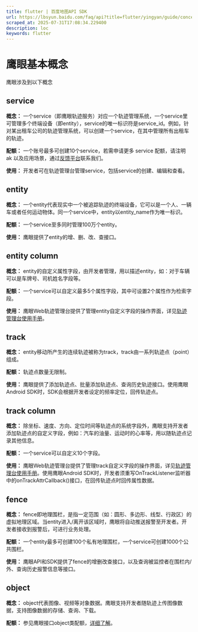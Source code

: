 ```yaml
---
title: flutter | 百度地图API SDK
url: https://lbsyun.baidu.com/faq/api?title=flutter/yingyan/guide/concept
scraped_at: 2025-07-31T17:08:34.229400
description: loc
keywords: flutter
---
```


# 鹰眼基本概念

鹰眼涉及到以下概念

## service

**概念：** 一个service（即鹰眼轨迹服务）对应一个轨迹管理系统，一个service里可管理多个终端设备（即entity），service的唯一标识符是service_id。例如，针对某出租车公司的轨迹管理系统，可以创建一个service，在其中管理所有出租车的轨迹。

**配额：** 一个账号最多可创建10个service，若需申请更多 service 配额，请注明 ak 以及应用场景，通过[反馈平台](https://lbsyun.baidu.com/apiconsole/fankui)联系我们。

**使用：** 开发者可在轨迹管理台管理service，包括service的创建、编辑和查看。

## entity

**概念：** 一个entity代表现实中一个被追踪轨迹的终端设备，它可以是一个人、一辆车或者任何运动物体。同一个service中，entity以entity_name作为唯一标识。

**配额：** 一个service至多同时管理100万个entity。

**使用：** 鹰眼提供了entity的增、删、改、查接口。

## entity column

**概念：** entity的自定义属性字段，由开发者管理，用以描述entity，如：对于车辆可以是车牌号、司机姓名字段等。

**配额：** 一个service可以自定义最多5个属性字段，其中可设置2个属性作为检索字段。

**使用：** 鹰眼Web轨迹管理台提供了管理entity自定义字段的操作界面，详见[轨迹管理台使用手册](https://lbsyun.baidu.com/faq/api?title=yingyan/guide/webmanager)。

## track

**概念：** entity移动所产生的连续轨迹被称为track，track由一系列轨迹点（point）组成。

**配额：** 轨迹点数量无限制。

**使用：** 鹰眼提供了添加轨迹点、批量添加轨迹点、查询历史轨迹接口。使用鹰眼Android SDK时，SDK会根据开发者设定的频率定位，回传轨迹点。

## track column

**概念：** 除坐标、速度、方向、定位时间等轨迹点的系统字段外，鹰眼支持开发者添加轨迹点的自定义字段，例如：汽车的油量、运动时的心率等，用以随轨迹点记录其他信息。

**配额：** 一个service可以自定义10个字段。

**使用：** 鹰眼Web轨迹管理台提供了管理track自定义字段的操作界面，详见[轨迹管理台使用手册](https://lbsyun.baidu.com/index.php?title=yingyan/guide/webmanager)。使用鹰眼Android SDK时，开发者须重写OnTrackListener监听器中的onTrackAttrCallback()接口，在回传轨迹点时回传属性数据。

## fence

**概念：** fence即地理围栏，是指一定范围（如：圆形、多边形、线型、行政区）的虚拟地理区域。当entity进入/离开该区域时，鹰眼将自动推送报警至开发者。开发者接收到报警后，可进行业务处理。

**配额：** 一个entity最多可创建100个私有地理围栏，一个service可创建1000个公共围栏。

**使用：** 鹰眼API和SDK提供了fence的增删改查接口，以及查询被监控者在围栏内/外、查询历史报警信息等接口。

## object

**概念：** object代表图像、视频等对象数据。鹰眼支持开发者随轨迹上传图像数据，支持图像数据的存储、查询、下载。

**配额：** 参见鹰眼接口object类配额，[详细了解](https://lbsyun.baidu.com/faq/api?title=android-yingyan/guide/quota)。